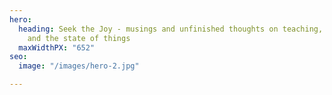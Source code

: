 ```yaml
---
hero:
  heading: Seek the Joy - musings and unfinished thoughts on teaching, teaching teachers,
    and the state of things
  maxWidthPX: "652"
seo:
  image: "/images/hero-2.jpg"

---
```

